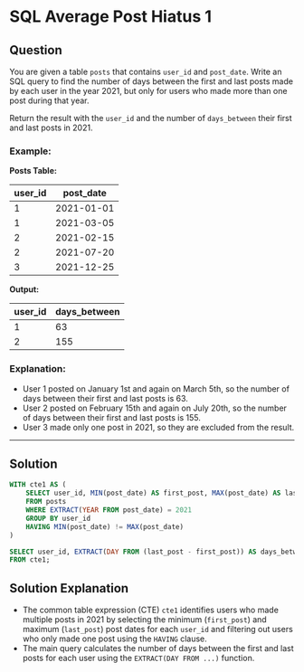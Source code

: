 
# SQL Average Post Hiatus 1

## Question

You are given a table `posts` that contains `user_id` and `post_date`. Write an SQL query to find the number of days between the first and last posts made by each user in the year 2021, but only for users who made more than one post during that year.

Return the result with the `user_id` and the number of `days_between` their first and last posts in 2021.

### Example:

**Posts Table:**

| user_id | post_date |
|---------|-----------|
| 1       | 2021-01-01 |
| 1       | 2021-03-05 |
| 2       | 2021-02-15 |
| 2       | 2021-07-20 |
| 3       | 2021-12-25 |

**Output:**

| user_id | days_between |
|---------|--------------|
| 1       | 63           |
| 2       | 155          |

### Explanation:

- User 1 posted on January 1st and again on March 5th, so the number of days between their first and last posts is 63.
- User 2 posted on February 15th and again on July 20th, so the number of days between their first and last posts is 155.
- User 3 made only one post in 2021, so they are excluded from the result.

---

## Solution

```sql
WITH cte1 AS (
    SELECT user_id, MIN(post_date) AS first_post, MAX(post_date) AS last_post
    FROM posts
    WHERE EXTRACT(YEAR FROM post_date) = 2021
    GROUP BY user_id
    HAVING MIN(post_date) != MAX(post_date)
)

SELECT user_id, EXTRACT(DAY FROM (last_post - first_post)) AS days_between
FROM cte1;
```

## Solution Explanation

- The common table expression (CTE) `cte1` identifies users who made multiple posts in 2021 by selecting the minimum (`first_post`) and maximum (`last_post`) post dates for each `user_id` and filtering out users who only made one post using the `HAVING` clause.
- The main query calculates the number of days between the first and last posts for each user using the `EXTRACT(DAY FROM ...)` function.
